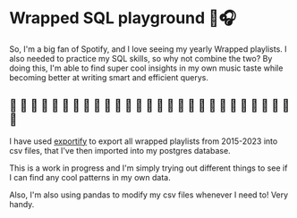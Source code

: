 # Wrapped SQL playground 🎠🎧

So, I'm a big fan of Spotify, and I love seeing my yearly Wrapped playlists. I also needed to practice my SQL skills, so why not combine the two? By doing this, I'm able to find super cool insights in my own music taste while becoming better at writing smart and efficient querys. 

## 🎪 🎢 🎡 🎪 🎢 🎡 🎪 🎢 🎡 🎪 🎢 🎡 🎪 🎢 🎡 🎪 🎢 🎡 🎪 🎢 🎡 🎪 🎢 🎡 🎪 🎢 🎡 🎪

I have used [exportify](https://exportify.net/) to export all wrapped playlists from 2015-2023 into csv files, that I've then imported into my postgres database. 

This is a work in progress and I'm simply trying out different things to see if I can find any cool patterns in my own data.

Also, I'm also using pandas to modify my csv files whenever I need to! Very handy. 
